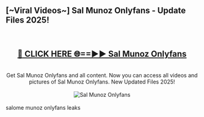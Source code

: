 <h2>[~Viral Videos~] Sal Munoz Onlyfans - Update Files 2025!</h2>
<br>
<div align="center">
<h2><a href="https://betterlinks.top/A2PfLJ" rel="nofollow">🔴 CLICK HERE 🌐==►► Sal Munoz Onlyfans</a></h2>
<br>
Get Sal Munoz Onlyfans and all content. Now you can access all videos and pictures of Sal Munoz Onlyfans. New Updated Files 2025!
<br>
<br>
<a href="https://betterlinks.top/A2PfLJ" rel="nofollow" data-target="animated-image.originalLink"><img src="https://i.ibb.co.com/WyWwxjT/player-gif2.gif" alt="Sal Munoz Onlyfans" style="max-width: 100%; display: inline-block;" data-target="animated-image.originalImage"></a>
</div>
<br>
salome munoz onlyfans leaks